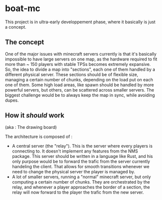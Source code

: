 # boat-mc

This project is in ultra-early developpement phase, where it basically is just a concept.

## The concept 

One of the major issues with minecraft servers currently is that it's basically impossible to have large servers on one map, as the hardware required to fit more than ~ 150 players with stable TPSs becomes extremely expansive.
So, the idea to divide a map into "sections", each one of them handled by a different physical server.
These sections should be of flexible size, managing a certain number of chunks, depending on the load put on each one of them.
Some high load areas, like spawn should be handled by more powerful servers, but others, can be scattered across smaller servers.
The biggest challenge would be to always keep the map in sync, while avoiding dupes.

## How it *should* work 
(aka : The drawing board)

The architecture is composed of : 

- A central server (the "relay"). This is the server where every players is connecting to. It doesn't implement any features from the NMS package. This server should be written in a language like Rust, and his only purpose would be to forward the trafic from the server currently handeling the client. That allows for smooth transitions whenever we need to change the physical server the player is managed by.
- A lot of smaller servers, running a "normal" minecraft server, but only computing a certain number of chunks. They are orchestrated by the relay, and whenever a player approaches the border of a section, the relay will now forward to the player the trafic from the new server.
